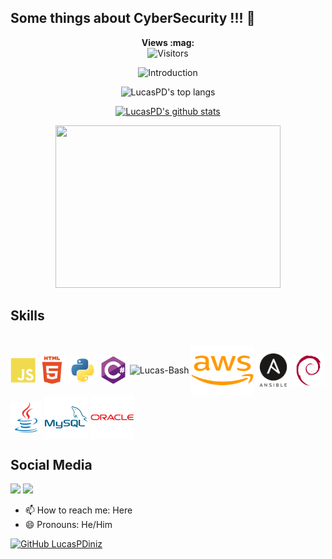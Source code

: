 ## Some things about CyberSecurity !!! :metal:

<p align="center">
  <strong>Views :mag:</strong>
  <br>
  <img src="https://profile-counter.glitch.me/lucaspd777/count.svg" alt="Visitors">
</p>

<p align="center">
  <img src="https://readme-typing-svg.herokuapp.com/?font=JetBrains+Mono&duration=5000&color=00FF00&center=true&vCenter=true&lines=root@nasa.gov:~%23%20rm%20-rf%20/" alt="Introduction">
</p>

<p align="center">
  <img src="https://github-readme-stats.vercel.app/api/top-langs/?username=LucasPDiniz&layout=compact&theme=merko" alt="LucasPD's top langs">
</p>

<p align="center">
  <a href="https://github.com/anuraghazra/github-readme-stats">
    <img src="https://github-readme-stats.vercel.app/api?username=LucasPDiniz&theme=merko" alt="LucasPD's github stats">
  </a>
</p>

<p align="center">
  <img width="360" height="260" src="https://blog.explicae.com.br/wp-content/uploads/2018/08/MATERIAS-ESTUDO-ENEM-VESTIBULAR.gif">
</p>

## Skills

</div>
<div style="display: inline_block"><br>
  <img align="center" alt="Lucas-Js" height="40" width="40" src="https://raw.githubusercontent.com/devicons/devicon/master/icons/javascript/javascript-plain.svg">
  <img align="center" alt="Lucas-HTML" height="45" width="45" src="https://raw.githubusercontent.com/devicons/devicon/master/icons/html5/html5-plain-wordmark.svg">
  <img align="center" alt="Lucas-Python" height="45" width="45" src="https://raw.githubusercontent.com/devicons/devicon/master/icons/python/python-original.svg">
  <img align="center" alt="Lucas-Csharp" height="45" width="45" src="https://raw.githubusercontent.com/devicons/devicon/master/icons/csharp/csharp-original.svg">
  <img align="center" alt="Lucas-Bash" height="45" width="45" src="https://cdn3.iconfinder.com/data/icons/blue-ulitto/128/Developer_files_Bash_Shell_Script-512.png">
  <img align="center" alt="Lucas-AWS" height="80" width="100" src="https://raw.githubusercontent.com/devicons/devicon/master/icons/amazonwebservices/amazonwebservices-plain-wordmark.svg">
  <img align="center" alt="Lucas-Ansible" height="55" width="55" src="https://raw.githubusercontent.com/devicons/devicon/master/icons/ansible/ansible-plain-wordmark.svg">
  <img align="center" alt="Lucas-Debian" height="50" width="50" src="https://raw.githubusercontent.com/devicons/devicon/master/icons/debian/debian-original.svg">
  <img align="center" alt="Lucas-Java" height="50" width="50" src="https://raw.githubusercontent.com/devicons/devicon/master/icons/java/java-original.svg">
  <img align="center" alt="Lucas-Mysql" height="70" width="70" src="https://raw.githubusercontent.com/devicons/devicon/master/icons/mysql/mysql-plain-wordmark.svg">
  <img align="center" alt="Lucas-Oracle" height="70" width="70" src="https://raw.githubusercontent.com/devicons/devicon/master/icons/oracle/oracle-original.svg">
  


## Social Media

  <div> 
<a href="https://instagram.com/lucaspagliucaa" target="_blank"><img src="https://img.shields.io/badge/-Instagram-%23E4405F?style=for-the-badge&logo=instagram&logoColor=white" target="_blank"></a>
      <a href="https://br.linkedin.com/in/lucas-pagliuca-diniz" target="_blank"><img src="https://img.shields.io/badge/-LinkedIn-%230077B5?style=for-the-badge&logo=linkedin&logoColor=white" target="_blank"></a> 
 	</a> 
</div>
  
- 📫 How to reach me: Here
- 😄 Pronouns: He/Him
  
[![GitHub LucasPDiniz](https://img.shields.io/github/followers/LucasPDiniz?label=follow&style=social)](https://github.com/LucasPDiniz)

